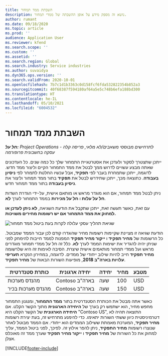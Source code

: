 ```yaml
---
title: השבתת ממד תמחור
description: נושא זה מספק מידע על אופן ההשבתה של ממדי תמחור.
author: rumant
ms.date: 09/18/2020
ms.topic: article
ms.prod: ''
audience: Application User
ms.reviewer: kfend
ms.search.scope: ''
ms.custom: ''
ms.assetid: ''
ms.search.region: Global
ms.search.industry: Service industries
ms.author: suvaidya
ms.dyn365.ops.version: ''
ms.search.validFrom: 2020-10-01
ms.openlocfilehash: 7b7c1d1b3363c0d158fcf6fda532822354b852a3
ms.sourcegitcommit: 40f68387f594180af64a5e5c748b6efa188bd300
ms.translationtype: HT
ms.contentlocale: he-IL
ms.lasthandoff: 05/10/2021
ms.locfileid: "6004532"
---
```

# <a name="turning-off-a-pricing-dimension"></a>השבתת ממד תמחור

_**חל על:** Project Operations לתרחישים מבוססי משאבים/לא מלאי, פריסה קלה - עסקה בחשבונית פרופורמה_

ייתכן שתצטרך לסקור ולעדכן את אסטרטגיית התמחור שלך כל כמה שנים. כל העדכונים שאתה מבצע עשויים לדרוש ממך לבטל את ממד התמחור הקיים וליצור ממד חדש. לדוגמה, ייתכן שתמחרת בעבר לפי **תפקיד**, אבל עכשיו החלטת לתמחר לפי **ניסיון בעבודה**. כתוצאה מכך, ייתכן שתידרש לבטל את **תפקיד** בתור ממד תמחור וליצור את **ניסיון בעבודה** בתור ממד תמחור חדש. 

ניתן לבטל ממד תמחור, אם הוא מוגדר מראש או מותאם אישית, על-ידי הגדרת השדות **חל על עלות** ו **חל על מכירות** בממד התמחור לערך **לא**.

עם זאת, כאשר תעשה זאת, ייתכן שתקבל את הודעת השגיאה, **לא ניתן לעדכן או למחוק את ממד התמחור אם יש רשומות מחירים משויכות.**

![שגיאת תהליך עסקי עלולה לקרות בעת ביטול ממד תמחור](media/Business-Process-Error.png)

הודעת שגיאה זו מציינת שקיימות רשומות מחיר שהוגדרו קודם לכן עבור הממד שמבוטל. כל הרשומות של **מחיר תפקיד** ו **ייקור מחיר תפקיד** המפנות לממד חייבות להימחק לפני שניתן יהיה להגדיר את ישימות הממד לערך **לא**. כלל זה חל על ממדי תמחור מוגדרים מראש ועל ממדי תמחור מותאמים אישית שיצרת. הסיבה לאימות זה היא שלרשומה **מחיר תפקיד** חייב להיות שילוב ייחודי של ממדים. לדוגמה, במחירון הנקרא **תעריפי עלויות בארה"ב 2018**, מופיעות השורות הבאות של **מחיר תפקיד**. 

| כותרת סטנדרטית         | יחידה ארגונית    |יחידה   |מחיר  |מטבע  |
| -----------------------|-------------|-------|-------|----------|
| מהנדס מערכות|Contoso בארה"ב|שעה| 100|USD|
| מהנדס מערכות בכיר|Contoso בארה"ב|שעה| 150| USD|


כאשר אתה מבטל את הכותרת הסטנדרטית בתור **ממד התמחור**, ומנגנון התמחור מחפש מחיר, הוא ישתמש רק בערך של **היחידה הארגונית** מתוך הקשר הקלט. אם **היחידה הארגונית** של הקשר הקלט היא "Contoso US", התוצאה תהיה לא דטרמיניסטית כיוון ששתי השורות יתאימו. כדי להימנע מתרחיש זה, בעת יצירת רשומות **מחיר תפקיד**, המערכת מאמתת ששילוב הממדים הוא ייחודי. אם הממד מבוטל לאחר שנוצרו רשומות **מחיר התפקיד**, ניתן להפר אילוץ זה. לפיכך, לפני ביטול הממד, עליך למחוק את כל השורות של **מחיר תפקיד** ו **ייקור מחיר תפקיד** שערך ממד זה מאוכלס אצלן.


[!INCLUDE[footer-include](../includes/footer-banner.md)]